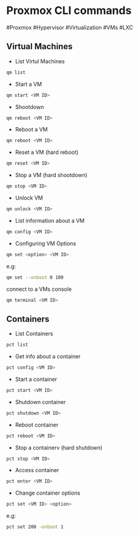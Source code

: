 # Proxmox CLI commands
#Proxmox #Hypervisor #Virtualization #VMs #LXC 

## Virtual Machines

- List Virtul Machines
```bash
qm list
```

- Start a VM
```bash
qm start <VM ID>
```

- Shootdown
```bash
qm reboot <VM ID>
```

- Reboot a VM
```bash
qm reboot <VM ID>
```

- Reset a VM (hard reboot)
```bash
qm reset <VM ID>
```

- Stop a VM (hard shootdown)
```bash
qm stop <VM ID>
```

- Unlock VM
```bash
qm unlock <VM ID>
```

- List information about a VM
```bash
qm config <VM ID>
```

- Configuring VM Options
```bash
qm set <option> <VM ID>
```
e.g:
```bash
qm set --onboot 0 100
```
connect to a VMs console
```bash
qm terminal <VM ID>
```

## Containers

- List Containers
```bash
pct list
```

- Get info about a container
```bash
pct config <VM ID>
```

- Start a container
```bash
pct start <VM ID>
```

- Shutdown container
```bash
pct shutdown <VM ID>
```

- Reboot container
```bash
pct reboot <VM ID>
```

- Stop a containerv (hard shutdown)
```bash
pct stop <VM ID>
```

- Access container
```bash
pct enter <VM ID>
```

- Change container options
```bash
pct set <VM ID> <option>
```
e.g:
```bash
pct set 200 -onboot 1
```

